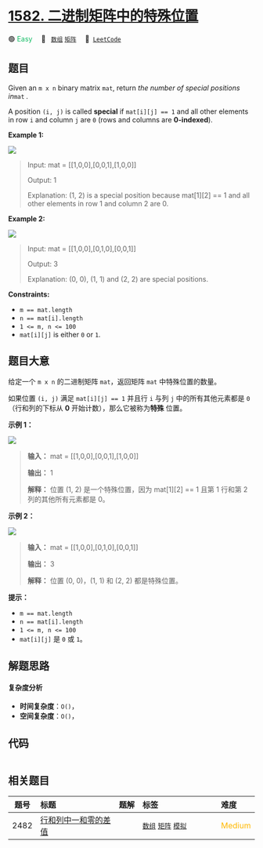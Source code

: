 # [1582. 二进制矩阵中的特殊位置](https://leetcode.com/problems/special-positions-in-a-binary-matrix)

🟢 <font color=#15bd66>Easy</font>&emsp; 🔖&ensp; [`数组`](/leetcode-js/outline/tag/array.md) [`矩阵`](/leetcode-js/outline/tag/matrix.md)&emsp; 🔗&ensp;[`LeetCode`](https://leetcode.com/problems/special-positions-in-a-binary-matrix)

## 题目

Given an `m x n` binary matrix `mat`, return _the number of special positions
in_`mat` _._

A position `(i, j)` is called **special** if `mat[i][j] == 1` and all other
elements in row `i` and column `j` are `0` (rows and columns are
**0-indexed**).



**Example 1:**

![](https://assets.leetcode.com/uploads/2021/12/23/special1.jpg)

> Input: mat = [[1,0,0],[0,0,1],[1,0,0]]
> 
> Output: 1
> 
> Explanation: (1, 2) is a special position because mat[1][2] == 1 and all other elements in row 1 and column 2 are 0.

**Example 2:**

![](https://assets.leetcode.com/uploads/2021/12/24/special-grid.jpg)

> Input: mat = [[1,0,0],[0,1,0],[0,0,1]]
> 
> Output: 3
> 
> Explanation: (0, 0), (1, 1) and (2, 2) are special positions.

**Constraints:**

  * `m == mat.length`
  * `n == mat[i].length`
  * `1 <= m, n <= 100`
  * `mat[i][j]` is either `0` or `1`.


## 题目大意

给定一个 `m x n` 的二进制矩阵 `mat`，返回矩阵 `mat` 中特殊位置的数量。

如果位置 `(i, j)` 满足 `mat[i][j] == 1` 并且行 `i` 与列 `j` 中的所有其他元素都是 `0`（行和列的下标从 **0**
开始计数），那么它被称为**特殊** 位置。



**示例 1：**

![](https://assets.leetcode.com/uploads/2021/12/23/special1.jpg)

> 
> 
> 
> 
> 
> **输入：** mat = [[1,0,0],[0,0,1],[1,0,0]]
> 
> **输出：** 1
> 
> **解释：** 位置 (1, 2) 是一个特殊位置，因为 mat[1][2] == 1 且第 1 行和第 2 列的其他所有元素都是 0。
> 
> 

**示例 2：**

![](https://assets.leetcode.com/uploads/2021/12/24/special-grid.jpg)

> 
> 
> 
> 
> 
> **输入：** mat = [[1,0,0],[0,1,0],[0,0,1]]
> 
> **输出：** 3
> 
> **解释：** 位置 (0, 0)，(1, 1) 和 (2, 2) 都是特殊位置。
> 
> 



**提示：**

  * `m == mat.length`
  * `n == mat[i].length`
  * `1 <= m, n <= 100`
  * `mat[i][j]` 是 `0` 或 `1`。


## 解题思路

#### 复杂度分析

- **时间复杂度**：`O()`，
- **空间复杂度**：`O()`，

## 代码

```javascript

```

## 相关题目

<!-- prettier-ignore -->
| 题号 | 标题 | 题解 | 标签 | 难度 |
| :------: | :------ | :------: | :------ | :------ |
| 2482 | [行和列中一和零的差值](https://leetcode.com/problems/difference-between-ones-and-zeros-in-row-and-column) |  |  [`数组`](/leetcode-js/outline/tag/array.md) [`矩阵`](/leetcode-js/outline/tag/matrix.md) [`模拟`](/leetcode-js/outline/tag/simulation.md) | <font color=#ffb800>Medium</font> |

<style>
.blue {
    background-color: #096dd9;
    padding: 0.25rem 0.5rem;
    margin: 0;
    font-size: 0.85em;
    border-radius: 3px;
    color: white;
    font-weight: 500;
}
table th:first-of-type { width: 10%; }
table th:nth-of-type(2) { width: 35%; }
table th:nth-of-type(3) { width: 10%; }
table th:nth-of-type(4) { width: 35%; }
table th:nth-of-type(5) { width: 10%; }
</style>
